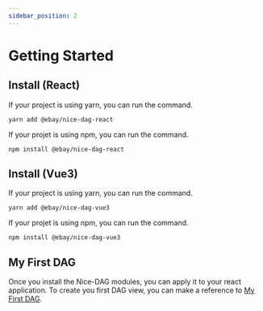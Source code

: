 ```yaml
---
sidebar_position: 2
---
```


# Getting Started

## Install (React)

If your project is using yarn, you can run the command.

```
yarn add @ebay/nice-dag-react
```

If your projet is using npm, you can run the command.

```
npm install @ebay/nice-dag-react
```

## Install (Vue3)

If your project is using yarn, you can run the command.

```
yarn add @ebay/nice-dag-vue3
```

If your projet is using npm, you can run the command.

```
npm install @ebay/nice-dag-vue3
```

## My First DAG

Once you install the Nice-DAG modules, you can apply it to your react application. To create you first DAG view, you can make a reference to [My First DAG](./tutorial-react/read-only-dag).
